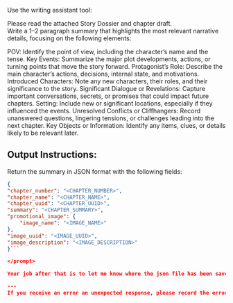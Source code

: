Use the writing assistant tool:

<prompt>

Please read the attached Story Dossier and chapter draft.  
Write a 1–2 paragraph summary that highlights the most relevant narrative details, focusing on the following elements:

POV: Identify the point of view, including the character’s name and the tense.
Key Events: Summarize the major plot developments, actions, or turning points that move the story forward.
Protagonist’s Role: Describe the main character’s actions, decisions, internal state, and motivations.
Introduced Characters: Note any new characters, their roles, and their significance to the story.
Significant Dialogue or Revelations: Capture important conversations, secrets, or promises that could impact future chapters.
Setting: Include new or significant locations, especially if they influenced the events.
Unresolved Conflicts or Cliffhangers: Record unanswered questions, lingering tensions, or challenges leading into the next chapter.
Key Objects or Information: Identify any items, clues, or details likely to be relevant later.

## Output Instructions:  

Return the summary in JSON format with the following fields:

```json
{
"chapter_number": "<CHAPTER_NUMBER>",
"chapter_name": "<CHAPTER_NAME>",
"chapter_uuid": "<CHAPTER_UUID>",
"summary": "<CHAPTER_SUMMARY>",
"promotional_image": {
    "image_name": "<IMAGE_NAME>"
},
"image_uuid": "<IMAGE_UUID>",
"image_description": "<IMAGE_DESCRIPTION>"
}```

</prompt>

Your job after that is to let me know where the json file has been saved and the filename.

---
If you receive an error an unexpected response, please record the error using your memory tool. Then stop and ask for further instructions.